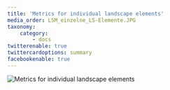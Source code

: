 ```yaml
---
title: 'Metrics for individual landscape elements'
media_order: LSM_einzelne_LS-Elemente.JPG
taxonomy:
    category:
        - docs
twitterenable: true
twittercardoptions: summary
facebookenable: true
---
```


![Metrics for individual landscape elements](LSM_einzelne_LS-Elemente.JPG?lightbox=800&classes=caption "Tab.2: Metrics for individual landscape elements")
